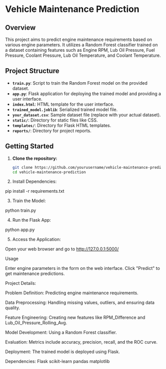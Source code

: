 # Vehicle Maintenance Prediction

## Overview

This project aims to predict engine maintenance requirements based on various engine parameters. It utilizes a Random Forest classifier trained on a dataset containing features such as Engine RPM, Lub Oil Pressure, Fuel Pressure, Coolant Pressure, Lub Oil Temperature, and Coolant Temperature.

## Project Structure

- **`train.py`**: Script to train the Random Forest model on the provided dataset.
- **`app.py`**: Flask application for deploying the trained model and providing a user interface.
- **`index.html`**: HTML template for the user interface.
- **`trained_model.joblib`**: Serialized trained model file.
- **`your_dataset.csv`**: Sample dataset file (replace with your actual dataset).
- **`static/`**: Directory for static files like CSS.
- **`templates/`**: Directory for Flask HTML templates.
- **`reports/`**: Directory for project reports.

## Getting Started

1. **Clone the repository:**
   ```bash
   git clone https://github.com/yourusername/vehicle-maintenance-prediction.git
   cd vehicle-maintenance-prediction
2. Install Dependencies:

pip install -r requirements.txt

3. Train the Model:

python train.py

4. Run the Flask App:

python app.py

5. Access the Application:

Open your web browser and go to http://127.0.0.1:5000/


Usage

Enter engine parameters in the form on the web interface.
Click "Predict" to get maintenance predictions.

Project Details:

Problem Definition: Predicting engine maintenance requirements.

Data Preprocessing: Handling missing values, outliers, and ensuring data quality.

Feature Engineering: Creating new features like RPM_Difference and Lub_Oil_Pressure_Rolling_Avg.

Model Development: Using a Random Forest classifier.

Evaluation: Metrics include accuracy, precision, recall, and the ROC curve.

Deployment: The trained model is deployed using Flask.


Dependencies:
Flask
scikit-learn
pandas
matplotlib